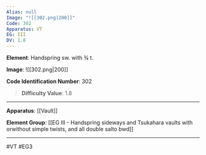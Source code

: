 ```yaml
---
Alias: null
Image: "![[302.png|200]]"
Code: 302
Apparatus: VT
EG: III
DV: 1.8
---
```

**Element**: Handspring sw. with 3⁄4 t.

**Image**:
![[302.png|200]]

**Code Identification Number**: 302

>**Difficulty Value**: 1.8

___
**Apparatus**: [[Vault]]

**Element Group**: [[EG III - Handspring sideways and Tsukahara vaults with orwithout simple twists, and all double salto bwd]]
___
#VT #EG3
